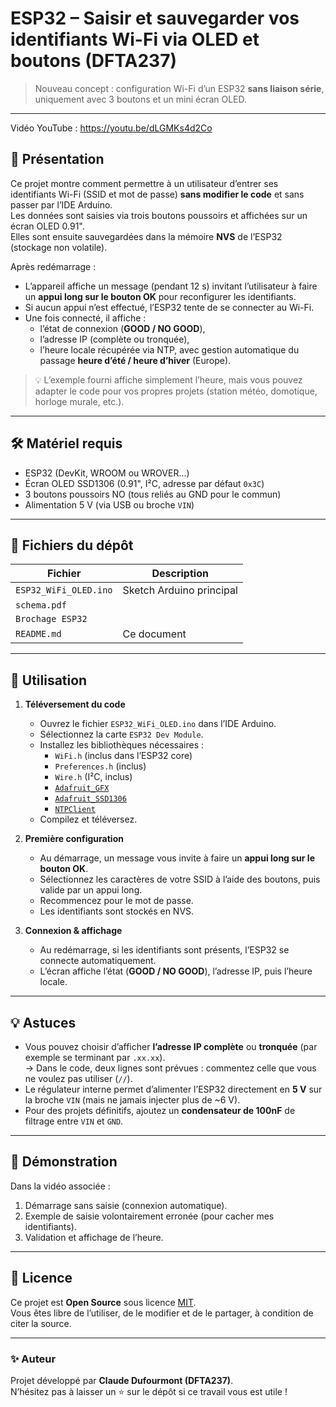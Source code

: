 # ESP32 – Saisir et sauvegarder vos identifiants Wi-Fi via OLED et boutons (DFTA237)

> Nouveau concept : configuration Wi-Fi d’un ESP32 **sans liaison série**, uniquement avec 3 boutons et un mini écran OLED.

---
Vidéo YouTube : https://youtu.be/dLGMKs4d2Co


## 📝 Présentation

Ce projet montre comment permettre à un utilisateur d’entrer ses identifiants Wi-Fi (SSID et mot de passe) **sans modifier le code** et sans passer par l’IDE Arduino.  
Les données sont saisies via trois boutons poussoirs et affichées sur un écran OLED 0.91".  
Elles sont ensuite sauvegardées dans la mémoire **NVS** de l’ESP32 (stockage non volatile).

Après redémarrage :

- L’appareil affiche un message (pendant 12 s) invitant l’utilisateur à faire un **appui long sur le bouton OK**  pour reconfigurer les identifiants.  
- Si aucun appui n’est effectué, l’ESP32 tente de se connecter au Wi-Fi.  
- Une fois connecté, il affiche :
  - l’état de connexion (**GOOD / NO GOOD**),
  - l’adresse IP (complète ou tronquée),
  - l’heure locale récupérée via NTP, avec gestion automatique du passage **heure d’été / heure d’hiver** (Europe).

> 💡 L’exemple fourni affiche simplement l’heure, mais vous pouvez adapter le code pour vos propres projets (station météo, domotique, horloge murale, etc.).

---

## 🛠️ Matériel requis

- ESP32 (DevKit, WROOM ou WROVER...)  
- Écran OLED SSD1306 (0.91", I²C, adresse par défaut `0x3C`)  
- 3 boutons poussoirs NO (tous reliés au GND pour le commun)  
- Alimentation 5 V (via USB ou broche `VIN`)  

---

## 📁 Fichiers du dépôt

| Fichier | Description |
|---------|-------------|
| `ESP32_WiFi_OLED.ino` | Sketch Arduino principal |
| `schema.pdf` |
| `Brochage ESP32` |
| `README.md` | Ce document |


---

## 🚀 Utilisation

1. **Téléversement du code**  
   - Ouvrez le fichier `ESP32_WiFi_OLED.ino` dans l’IDE Arduino.  
   - Sélectionnez la carte `ESP32 Dev Module`.  
   - Installez les bibliothèques nécessaires :  
     - `WiFi.h` (inclus dans l’ESP32 core)  
     - `Preferences.h` (inclus)  
     - `Wire.h` (I²C, inclus)  
     - [`Adafruit_GFX`](https://github.com/adafruit/Adafruit-GFX-Library)  
     - [`Adafruit_SSD1306`](https://github.com/adafruit/Adafruit_SSD1306)  
     - [`NTPClient`](https://github.com/arduino-libraries/NTPClient)  
   - Compilez et téléversez.

2. **Première configuration**  
   - Au démarrage, un message vous invite à faire un **appui long sur le bouton OK**.  
   - Sélectionnez les caractères de votre SSID à l’aide des boutons, puis valide par un appui long.  
   - Recommencez pour le mot de passe.  
   - Les identifiants sont stockés en NVS.

3. **Connexion & affichage**  
   - Au redémarrage, si les identifiants sont présents, l’ESP32 se connecte automatiquement.  
   - L’écran affiche l’état (**GOOD / NO GOOD**), l’adresse IP, puis l’heure locale.

---

## 💡 Astuces

- Vous pouvez choisir d’afficher **l’adresse IP complète** ou **tronquée** (par exemple se terminant par `.xx.xx`).  
  → Dans le code, deux lignes sont prévues : commentez celle que vous ne voulez pas utiliser (`//`).  
- Le régulateur interne permet d’alimenter l’ESP32 directement en **5 V** sur la broche `VIN` (mais ne jamais injecter plus de ~6 V).  
- Pour des projets définitifs, ajoutez un **condensateur de 100nF** de filtrage entre `VIN` et `GND`.

---

## 📸 Démonstration

Dans la vidéo associée :

1. Démarrage sans saisie (connexion automatique).  
2. Exemple de saisie volontairement erronée (pour cacher mes identifiants).  
3. Validation et affichage de l’heure.

---

## 📜 Licence

Ce projet est **Open Source** sous licence [MIT](https://opensource.org/licenses/MIT).  
Vous êtes libre de l’utiliser, de le modifier et de le partager, à condition de citer la source.

---

### ✨ Auteur

Projet développé par **Claude Dufourmont (DFTA237)**.  
N’hésitez pas à laisser un ⭐ sur le dépôt si ce travail vous est utile !


